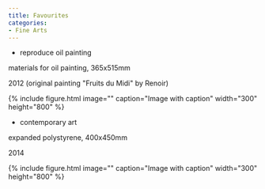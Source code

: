 ```yaml
---
title: Favourites
categories:
- Fine Arts
---
```


<!-- more -->

* reproduce oil painting

materials for oil painting, 365x515mm

2012 (original painting "Fruits du Midi" by Renoir)

{% include figure.html image="" caption="Image with caption" width="300" height="800" %}


* contemporary art

expanded polystyrene, 400x450mm

2014

{% include figure.html image="" caption="Image with caption" width="300" height="800" %}



